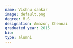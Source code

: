 ```yaml
---
name: Vishnu sankar
image: default.png
degree: M.S
designation: Amazon, Chennai
graduated year: 2015
bio:
type: alumni
---
```

